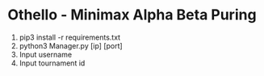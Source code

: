 # Othello - Minimax Alpha Beta Puring

1. pip3 install -r requirements.txt
2. python3 Manager.py [ip] [port]
3. Input username
4. Input tournament id

